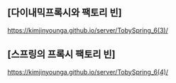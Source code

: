 ## [다이내믹프록시와 팩토리 빈]
https://kimjinyounga.github.io/server/TobySpring_6(3)/

## [스프링의 프록시 팩토리 빈]
https://kimjinyounga.github.io/server/TobySpring_6(4)/